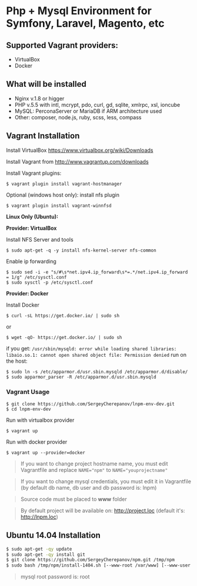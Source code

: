 Php + Mysql Environment for Symfony, Laravel, Magento, etc
==============================================================

## Supported Vagrant providers:

* VirtualBox
* Docker

## What will be installed

* Nginx v.1.8 or higger
* PHP v.5.5 with intl, mcrypt, pdo, curl, gd, sqlite, xmlrpc, xsl, ioncube
* MySQL: PerconaServer or MariaDB if ARM architecture used
* Other: composer, node.js, ruby, scss, less, compass

## Vagrant Installation

Install VirtualBox https://www.virtualbox.org/wiki/Downloads

Install Vagrant from http://www.vagrantup.com/downloads

Install Vagrant plugins:

    $ vagrant plugin install vagrant-hostmanager

Optional (windows host only): install nfs plugin

    $ vagrant plugin install vagrant-winnfsd

**Linux Only (Ubuntu):**

**Provider: VirtualBox**

Install NFS Server and tools

    $ sudo apt-get -q -y install nfs-kernel-server nfs-common
    
Enable ip forwarding
    
    $ sudo sed -i -e "s/#\s*net.ipv4.ip_forward\s*=.*/net.ipv4.ip_forward = 1/g" /etc/sysctl.conf
    $ sudo sysctl -p /etc/sysctl.conf

**Provider: Docker**

Install Docker

    $ curl -sL https://get.docker.io/ | sudo sh

or 

    $ wget -qO- https://get.docker.io/ | sudo sh

if you get: `/usr/sbin/mysqld: error while loading shared libraries: libaio.so.1: cannot open shared object file: Permission denied` run on the host:

    $ sudo ln -s /etc/apparmor.d/usr.sbin.mysqld /etc/apparmor.d/disable/
    $ sudo apparmor_parser -R /etc/apparmor.d/usr.sbin.mysqld

### Vagrant Usage

    $ git clone https://github.com/SergeyCherepanov/lnpm-env-dev.git
    $ cd lnpm-env-dev
    
Run with virtualbox provider

    $ vagrant up
    
Run with docker provider

    $ vagrant up --provider=docker

> If you want to change project hostname name, you must edit Vagrantfile and replace `NAME="npm"` to `NAME="youprojectname"`

> If you want to change mysql credentials, you must edit it in Vagrantfile (by default db name, db user and db password is: lnpm)

> Source code must be placed to **www** folder

> By default project will be available on: http://project.loc (default it's: http://lnpm.loc)

    
    
## Ubuntu 14.04 Installation

```bash
$ sudo apt-get -qy update
$ sudo apt-get -qy install git
$ git clone https://github.com/SergeyCherepanov/npm.git /tmp/npm
$ sudo bash /tmp/npm/install-1404.sh [--www-root /var/www] [--www-user www-data] [--www-group www-data] 
```

> mysql root password is: root


